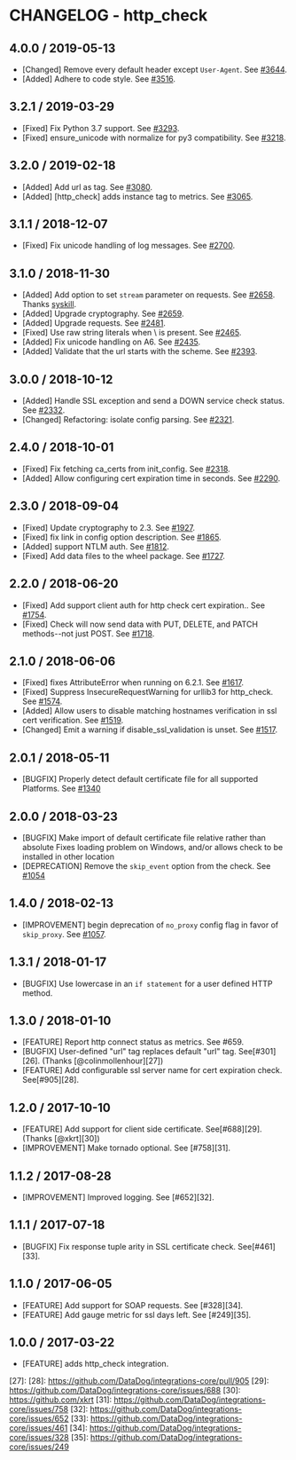 # CHANGELOG - http_check

## 4.0.0 / 2019-05-13

* [Changed] Remove every default header except `User-Agent`. See [#3644](https://github.com/DataDog/integrations-core/pull/3644).
* [Added] Adhere to code style. See [#3516](https://github.com/DataDog/integrations-core/pull/3516).

## 3.2.1 / 2019-03-29

* [Fixed] Fix Python 3.7 support. See [#3293](https://github.com/DataDog/integrations-core/pull/3293).
* [Fixed] ensure_unicode with normalize for py3 compatibility. See [#3218](https://github.com/DataDog/integrations-core/pull/3218).

## 3.2.0 / 2019-02-18

* [Added] Add url as tag. See [#3080](https://github.com/DataDog/integrations-core/pull/3080).
* [Added] [http_check] adds instance tag to metrics. See [#3065](https://github.com/DataDog/integrations-core/pull/3065).

## 3.1.1 / 2018-12-07

* [Fixed] Fix unicode handling of log messages. See [#2700][1].

## 3.1.0 / 2018-11-30

* [Added] Add option to set `stream` parameter on requests. See [#2658][2]. Thanks [syskill][3].
* [Added] Upgrade cryptography. See [#2659][4].
* [Added] Upgrade requests. See [#2481][5].
* [Fixed] Use raw string literals when \ is present. See [#2465][6].
* [Added] Fix unicode handling on A6. See [#2435][7].
* [Added] Validate that the url starts with the scheme. See [#2393][8].

## 3.0.0 / 2018-10-12

* [Added] Handle SSL exception and send a DOWN service check status. See [#2332][9].
* [Changed] Refactoring: isolate config parsing. See [#2321][10].

## 2.4.0 / 2018-10-01

* [Fixed] Fix fetching ca_certs from init_config. See [#2318][11].
* [Added] Allow configuring cert expiration time in seconds. See [#2290][12].

## 2.3.0 / 2018-09-04

* [Fixed] Update cryptography to 2.3. See [#1927][13].
* [Fixed] fix link in config option description. See [#1865][14].
* [Added] support NTLM auth. See [#1812][15].
* [Fixed] Add data files to the wheel package. See [#1727][16].

## 2.2.0 / 2018-06-20

* [Fixed] Add support client auth for http check cert expiration.. See [#1754][17].
* [Fixed] Check will now send data with PUT, DELETE, and PATCH methods--not just POST. See [#1718][18].

## 2.1.0 / 2018-06-06

* [Fixed] fixes AttributeError when running on 6.2.1. See [#1617][19].
* [Fixed] Suppress InsecureRequestWarning for urllib3 for http_check. See [#1574][20].
* [Added] Allow users to disable matching hostnames verification in ssl cert verification. See [#1519][21].
* [Changed] Emit a warning if disable_ssl_validation is unset. See [#1517][22].

## 2.0.1 / 2018-05-11

* [BUGFIX] Properly detect default certificate file for all supported Platforms. See [#1340][23]

## 2.0.0 / 2018-03-23

* [BUGFIX] Make import of default certificate file relative rather than absolute
  Fixes loading problem on Windows, and/or allows check to be installed in other
  location
* [DEPRECATION] Remove the `skip_event` option from the check. See [#1054][24]

## 1.4.0 / 2018-02-13

* [IMPROVEMENT] begin deprecation of `no_proxy` config flag in favor of `skip_proxy`. See [#1057][25].

## 1.3.1 / 2018-01-17

* [BUGFIX] Use lowercase in an `if statement` for a user defined HTTP method.

## 1.3.0 / 2018-01-10

* [FEATURE] Report http connect status as metrics. See #659.
* [BUGFIX] User-defined "url" tag replaces default "url" tag. See[#301][26]. (Thanks [@colinmollenhour][27])
* [FEATURE] Add configurable ssl server name for cert expiration check. See[#905][28].

## 1.2.0 / 2017-10-10

* [FEATURE] Add support for client side certificate. See[#688][29]. (Thanks [@xkrt][30])
* [IMPROVEMENT] Make tornado optional. See [#758][31].

## 1.1.2 / 2017-08-28

* [IMPROVEMENT] Improved logging. See [#652][32].

## 1.1.1 / 2017-07-18

* [BUGFIX] Fix response tuple arity in SSL certificate check. See[#461][33].

## 1.1.0 / 2017-06-05

* [FEATURE] Add support for SOAP requests. See [#328][34].
* [FEATURE] Add gauge metric for ssl days left. See [#249][35].

## 1.0.0 / 2017-03-22

* [FEATURE] adds http_check integration.

<!--- The following link definition list is generated by PimpMyChangelog --->
[1]: https://github.com/DataDog/integrations-core/pull/2700
[2]: https://github.com/DataDog/integrations-core/pull/2658
[3]: https://github.com/syskill
[4]: https://github.com/DataDog/integrations-core/pull/2659
[5]: https://github.com/DataDog/integrations-core/pull/2481
[6]: https://github.com/DataDog/integrations-core/pull/2465
[7]: https://github.com/DataDog/integrations-core/pull/2435
[8]: https://github.com/DataDog/integrations-core/pull/2393
[9]: https://github.com/DataDog/integrations-core/pull/2332
[10]: https://github.com/DataDog/integrations-core/pull/2321
[11]: https://github.com/DataDog/integrations-core/pull/2318
[12]: https://github.com/DataDog/integrations-core/pull/2290
[13]: https://github.com/DataDog/integrations-core/pull/1927
[14]: https://github.com/DataDog/integrations-core/pull/1865
[15]: https://github.com/DataDog/integrations-core/pull/1812
[16]: https://github.com/DataDog/integrations-core/pull/1727
[17]: https://github.com/DataDog/integrations-core/pull/1754
[18]: https://github.com/DataDog/integrations-core/pull/1718
[19]: https://github.com/DataDog/integrations-core/pull/1617
[20]: https://github.com/DataDog/integrations-core/pull/1574
[21]: https://github.com/DataDog/integrations-core/pull/1519
[22]: https://github.com/DataDog/integrations-core/pull/1517
[23]: https://github.com/DataDog/integrations-core/pull/1340
[24]: https://github.com/DataDog/integrations-core/pull/1054
[25]: 
[26]: 
[27]: 
[28]: https://github.com/DataDog/integrations-core/pull/905
[29]: https://github.com/DataDog/integrations-core/issues/688
[30]: https://github.com/xkrt
[31]: https://github.com/DataDog/integrations-core/issues/758
[32]: https://github.com/DataDog/integrations-core/issues/652
[33]: https://github.com/DataDog/integrations-core/issues/461
[34]: https://github.com/DataDog/integrations-core/issues/328
[35]: https://github.com/DataDog/integrations-core/issues/249
